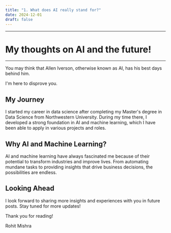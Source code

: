 ```yaml
---
title: "1. What does AI really stand for?"
date: 2024-12-01
draft: false
---
```


----
# My thoughts on AI and the future!
----

You may think that Allen Iverson, otherwise known as AI, has his best days behind him.

I'm here to disprove you.


## My Journey

I started my career in data science after completing my Master's degree in Data Science from Northwestern University. During my time there, I developed a strong foundation in AI and machine learning, which I have been able to apply in various projects and roles.

## Why AI and Machine Learning?

AI and machine learning have always fascinated me because of their potential to transform industries and improve lives. From automating mundane tasks to providing insights that drive business decisions, the possibilities are endless.

## Looking Ahead

I look forward to sharing more insights and experiences with you in future posts. Stay tuned for more updates!

Thank you for reading!

Rohit Mishra 